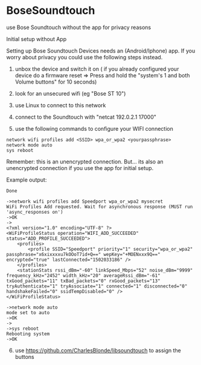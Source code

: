 # BoseSoundtouch
use Bose Soundtouch without the app for privacy reasons

Initial setup without App

Setting up Bose Soundtouch Devices needs an (Android/Iphone) app.
If you worry about privacy you could use the following steps instead.

1) unbox the device and switch it on ( if you already configured your device do a firmware reset => Press and hold the "system's 1 and both Volume buttons" for 10 seconds)

2) look for an unsecured wifi (eg "Bose ST 10")

3) use Linux to connect to this network 

4) connect to the Soundtouch with "netcat 192.0.2.1 17000"

5) use the following commands to configure your WIFI connection

```async_responses on
network wifi profiles add <SSID> wpa_or_wpa2 <yourpassphrase>
network mode auto
sys reboot
```

Remember: this is an unencrypted connection. 
But... its also an unencrypted connection if you use the app for initial setup.

Example output:

```>async_responses on
Done

->network wifi profiles add Speedport wpa_or_wpa2 mysecret
WiFi Profiles Add requested. Wait for asynchronous response (MUST run 'async_responses on')
->OK
->
<?xml version="1.0" encoding="UTF-8" ?>
<WiFiProfileStatus operation="WIFI_ADD_SUCCEEDED" status="ADD_PROFILE_SUCCEEDED">
    <profiles>
        <profile SSID="Speedport" priority="1" security="wpa_or_wpa2" passphrase="x6xixxxxu7kOOoT7id+Q==" wepKey="+MOENxxx9Q==" encrypted="true" lastConnected="1502033186" />
    </profiles>
    <stationStats rssi_dBm="-60" linkSpeed_Mbps="52" noise_dBm="9999" frequency_kHz="2452" width_kHz="20" averageRssi_dBm="-61" txGood_packets="11" txBad_packets="0" rxGood_packets="13" tryAuthenticate="1" tryAssociate="1" connected="1" disconnected="0" handshakeFailed="0" ssidTempDisabled="0" />
</WiFiProfileStatus>

->network mode auto
mode set to auto
->OK
->
->sys reboot
Rebooting system
->OK
```

6) use https://github.com/CharlesBlonde/libsoundtouch to assign the buttons
